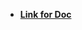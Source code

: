 
<ul>
<b>
<li><a href="https://docs.google.com/document/d/1jndSf3CtX3KPrR3zNMZXhsV2I21E3dAmcswTvA8JydA/edit?usp=sharing">Link for Doc</a> </li>
</b>
</ul>
